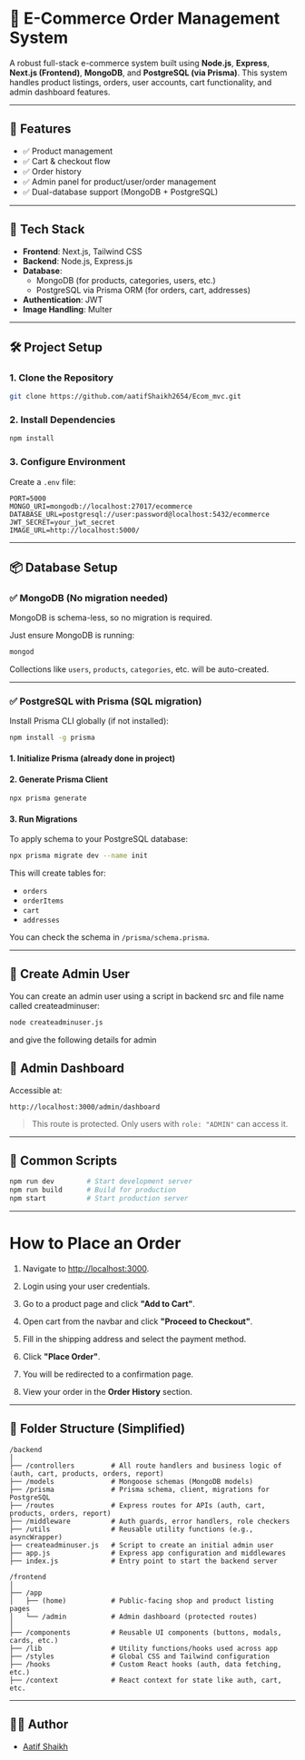 
# 🛒 E-Commerce Order Management System

A robust full-stack e-commerce system built using **Node.js**, **Express**, **Next.js (Frontend)**, **MongoDB**, and **PostgreSQL (via Prisma)**. This system handles product listings, orders, user accounts, cart functionality, and admin dashboard features.

---

## 🚀 Features

- ✅ Product management
- ✅ Cart & checkout flow
- ✅ Order history
- ✅ Admin panel for product/user/order management
- ✅ Dual-database support (MongoDB + PostgreSQL)

---

## 🧠 Tech Stack

- **Frontend**: Next.js, Tailwind CSS
- **Backend**: Node.js, Express.js
- **Database**: 
  - MongoDB (for products, categories, users, etc.)
  - PostgreSQL via Prisma ORM (for orders, cart, addresses)
- **Authentication**: JWT
- **Image Handling**: Multer

---

## 🛠️ Project Setup

### 1. Clone the Repository

```bash
git clone https://github.com/aatifShaikh2654/Ecom_mvc.git
```

### 2. Install Dependencies

```bash
npm install
```

### 3. Configure Environment

Create a `.env` file:

```env
PORT=5000
MONGO_URI=mongodb://localhost:27017/ecommerce
DATABASE_URL=postgresql://user:password@localhost:5432/ecommerce
JWT_SECRET=your_jwt_secret
IMAGE_URL=http://localhost:5000/
```

---

## 📦 Database Setup

### ✅ MongoDB (No migration needed)

MongoDB is schema-less, so no migration is required.

Just ensure MongoDB is running:

```bash
mongod
```

Collections like `users`, `products`, `categories`, etc. will be auto-created.

---

### ✅ PostgreSQL with Prisma (SQL migration)

Install Prisma CLI globally (if not installed):

```bash
npm install -g prisma
```

#### 1. Initialize Prisma (already done in project)

#### 2. Generate Prisma Client

```bash
npx prisma generate
```

#### 3. Run Migrations

To apply schema to your PostgreSQL database:

```bash
npx prisma migrate dev --name init
```

This will create tables for:

- `orders`
- `orderItems`
- `cart`
- `addresses`

You can check the schema in `/prisma/schema.prisma`.

---

## 👤 Create Admin User

You can create an admin user using a script in backend src and file name called createadminuser:

```bash
node createadminuser.js
```

and give the following details for admin

## 🔑 Admin Dashboard

Accessible at:

```
http://localhost:3000/admin/dashboard
```

> This route is protected. Only users with `role: "ADMIN"` can access it.

---

## 💬 Common Scripts

```bash
npm run dev        # Start development server
npm run build      # Build for production
npm start          # Start production server
```

---

# How to Place an Order

1. Navigate to [http://localhost:3000](http://localhost:3000).

2. Login using your user credentials.

3. Go to a product page and click **"Add to Cart"**.

4. Open cart from the navbar and click **"Proceed to Checkout"**.

5. Fill in the shipping address and select the payment method.

6. Click **"Place Order"**.

7. You will be redirected to a confirmation page.

8. View your order in the **Order History** section.


---

## 📁 Folder Structure (Simplified)

```
/backend
│
├── /controllers         # All route handlers and business logic of (auth, cart, products, orders, report)
├── /models              # Mongoose schemas (MongoDB models)
├── /prisma              # Prisma schema, client, migrations for PostgreSQL
├── /routes              # Express routes for APIs (auth, cart, products, orders, report)
├── /middleware          # Auth guards, error handlers, role checkers
├── /utils               # Reusable utility functions (e.g., asyncWrapper)
├── createadminuser.js   # Script to create an initial admin user
├── app.js               # Express app configuration and middlewares
├── index.js             # Entry point to start the backend server

/frontend
│
├── /app
│   ├── (home)           # Public-facing shop and product listing pages
│   └── /admin           # Admin dashboard (protected routes)
│
├── /components          # Reusable UI components (buttons, modals, cards, etc.)
├── /lib                 # Utility functions/hooks used across app
├── /styles              # Global CSS and Tailwind configuration
├── /hooks               # Custom React hooks (auth, data fetching, etc.)
├── /context             # React context for state like auth, cart, etc.

```

---



## 👨‍💻 Author

- [Aatif Shaikh](https://github.com/aatifShaikh2654)

